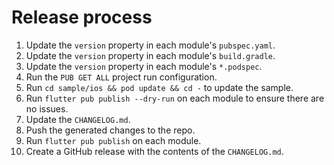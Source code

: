 # Release process

1. Update the `version` property in each module's `pubspec.yaml`.
2. Update the `version` property in each module's `build.gradle`.
3. Update the `version` property in each module's `*.podspec`.
4. Run the `PUB GET ALL` project run configuration.
5. Run `cd sample/ios && pod update && cd -` to update the sample.
6. Run `flutter pub publish --dry-run` on each module to ensure there are no issues.
7. Update the `CHANGELOG.md`.
8. Push the generated changes to the repo.
9. Run `flutter pub publish` on each module.
10. Create a GitHub release with the contents of the `CHANGELOG.md`.
